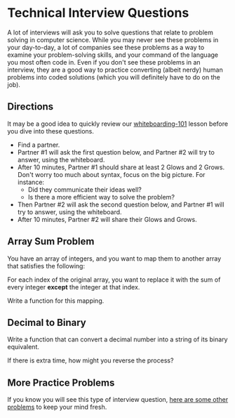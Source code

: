 # Technical Interview Questions

A lot of interviews will ask you to solve questions that relate to problem solving in computer science.  While you may never see these problems in your day-to-day, a lot of companies see these problems as a way to examine your problem-solving skills, and your command of the language you most often code in.  Even if you don't see these problems in an interview, they are a good way to practice converting (albeit nerdy) human problems into coded solutions (which you will definitely have to do on the job).

## Directions

It may be a good idea to quickly review our [whiteboarding-101](https://github.com/den-wdi-2/whiteboarding-101) lesson before you dive into these questions.

- Find a partner.  
- Partner #1 will ask the first question below, and Partner #2 will try to answer, using the whiteboard.  
- After 10 minutes, Partner #1 should share at least 2 Glows and 2 Grows. Don't worry too much about syntax, focus on the big picture. For instance:
  - Did they communicate their ideas well?
  - Is there a more efficient way to solve the problem?
- Then Partner #2 will ask the second question below, and Partner #1 will try to answer, using the whiteboard. 
- After 10 minutes, Partner #2 will share their Glows and Grows.

## Array Sum Problem

You have an array of integers, and you want to map them to another array that satisfies the following:

For each index of the original array, you want to replace it with the sum of every integer **except** the integer at that index.  

Write a function for this mapping.

## Decimal to Binary

Write a function that can convert a decimal number into a string of its binary equivalent.

If there is extra time, how might you reverse the process?

## More Practice Problems

If you know you will see this type of interview question, [here are some other problems](https://www.reddit.com/r/cscareerquestions/comments/20ahfq/heres_a_pretty_big_list_of_programming_interview/) to keep your mind fresh.

